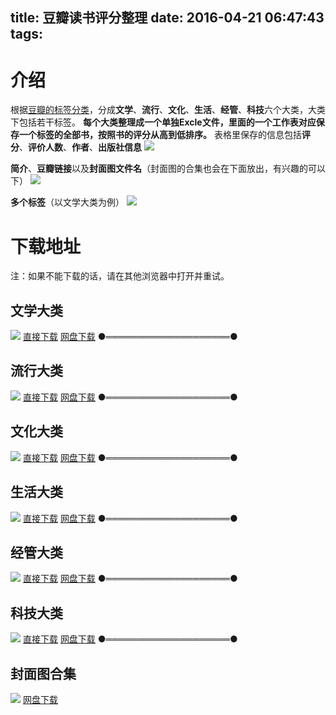 title: 豆瓣读书评分整理
date: 2016-04-21 06:47:43
tags:
---
# 介绍
根据[豆瓣的标签分类](https://book.douban.com/tag/?view=type&icn=index-sorttags-all)，分成**文学**、**流行**、**文化**、**生活**、**经管**、**科技**六个大类，大类下包括若干标签。
**每个大类整理成一个单独Excle文件，里面的一个工作表对应保存一个标签的全部书，按照书的评分从高到低排序。**
表格里保存的信息包括**评分**、**评价人数**、**作者**、**出版社信息**
![](http://ww2.sinaimg.cn/large/0060lm7Tgw1f33lv42rjkj31g6059n2k.jpg)

**简介**、**豆瓣链接**以及**封面图文件名**（封面图的合集也会在下面放出，有兴趣的可以下）
![](http://ww4.sinaimg.cn/large/0060lm7Tgw1f33lzi0vljj31gl03wjx5.jpg)

**多个标签**（以文学大类为例）
![](http://ww2.sinaimg.cn/large/0060lm7Tgw1f33n1q4cqij30to01qmxr.jpg)
# 下载地址
注：如果不能下载的话，请在其他浏览器中打开并重试。
## 文学大类
![](http://ww2.sinaimg.cn/large/0060lm7Tgw1f33m0yztefj30gt071js7.jpg)
[直接下载](http://www.skjc423.com/res/文学.xls)
[网盘下载](http://pan.baidu.com/s/1i4YYn5N)
●════════════════════●
## 流行大类
![](http://ww3.sinaimg.cn/large/0060lm7Tgw1f33m14hp77j30ff08n3zn.jpg)
[直接下载](http://www.skjc423.com/res/流行.xls)
[网盘下载](http://pan.baidu.com/s/1pKMALIF)
●════════════════════●
## 文化大类
![](http://ww3.sinaimg.cn/large/0060lm7Tgw1f33m145iw2j30fu08djs9.jpg)
[直接下载](http://www.skjc423.com/res/文化.xls)
[网盘下载](http://pan.baidu.com/s/1gfJJ3j1)
●════════════════════●
## 生活大类
![](http://ww1.sinaimg.cn/large/0060lm7Tgw1f33m14htcpj30fg06374p.jpg)
[直接下载](http://www.skjc423.com/res/生活.xls)
[网盘下载](http://pan.baidu.com/s/1qYquUGc)
●════════════════════●
## 经管大类
![](http://ww2.sinaimg.cn/large/0060lm7Tgw1f33m14c8y3j30f804jq34.jpg)
[直接下载](http://www.skjc423.com/res/经管.xls)
[网盘下载](http://pan.baidu.com/s/1gf4QxUV)
●════════════════════●
## 科技大类
![](http://ww1.sinaimg.cn/large/0060lm7Tgw1f33m14hqtlj30ff04omxg.jpg)
[直接下载](http://www.skjc423.com/res/科技.xls)
[网盘下载](http://pan.baidu.com/s/1eREL9Nc)
●════════════════════●
## 封面图合集
![](http://ww2.sinaimg.cn/large/0060lm7Tgw1f33mllxeh1j31ch0oa7pe.jpg)
[网盘下载](http://pan.baidu.com/s/1slSS6DZ)